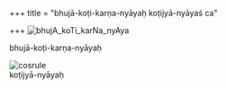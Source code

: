 +++
title = "bhujā-koṭi-karṇa-nyāyaḥ koṭijyā-nyāyaś ca"

+++
![bhujA\_koTi\_karNa\_nyAya](https://manasataramgini.files.wordpress.com/2017/06/bhuja_koti_karna_nyaya.png?w=640)

bhujā-koṭi-karṇa-nyāyaḥ

![cosrule](https://manasataramgini.files.wordpress.com/2017/06/cosrule.png?w=640)  
koṭijyā-nyāyaḥ
